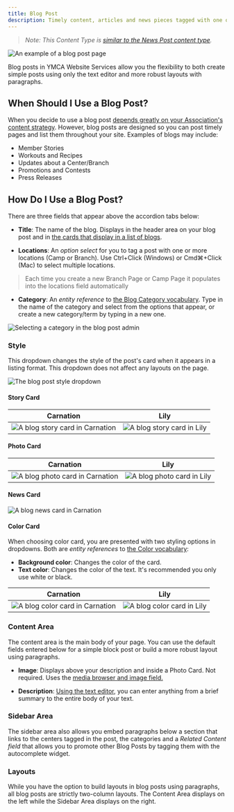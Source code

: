 ```yaml
---
title: Blog Post
description: Timely content, articles and news pieces tagged with one or more physical locations.
---
```


> *Note: This Content Type is [similar to the News Post content type](../news-post).*

![An example of a blog post page](blog-post--example.jpeg)

Blog posts in YMCA Website Services allow you the flexibility to both create simple posts using only the text editor and more robust layouts with paragraphs.

## When Should I Use a Blog Post?

When you decide to use a blog post [depends greatly on your Association's content strategy](https://www.youtube.com/watch?v=myGNK_qUGDM). However, blog posts are designed so you can post timely pages and list them throughout your site. Examples of blogs may include:

* Member Stories
* Workouts and Recipes
* Updates about a Center/Branch
* Promotions and Contests
* Press Releases

## How Do I Use a Blog Post?

There are three fields that appear above the accordion tabs below:

* **Title**: The name of the blog. Displays in the header area on your blog post and in [the cards that display in a list of blogs](../../paragraphs/blog-posts-listing).

* **Locations**: An *option select* for you to tag a post with one or more locations (Camp or Branch). Use Ctrl+Click (Windows) or Cmd⌘+Click (Mac) to select multiple locations.

> Each time you create a new Branch Page or Camp Page it populates into the locations field automatically

* **Category**: An *entity reference* to [the Blog Category vocabulary](../../taxonomy/#blognews-category). Type in the name of the category and select from the options that appear, or create a new category/term by typing in a new one.

![Selecting a category in the blog post admin](blog-post--category.gif)

### Style

This dropdown changes the style of the post's card when it appears in a listing format. This dropdown does not affect any layouts on the page.

![The blog post style dropdown](blog-post--style.png)

#### Story Card

| Carnation                                                         | Lily                                                    |
|-------------------------------------------------------------------|---------------------------------------------------------|
| ![A blog story card in Carnation](blog-post--carnation-story.png) | ![A blog story card in Lily](blog-post--lily-story.png) |

#### Photo Card

| Carnation                                                         | Lily                                                    |
|-------------------------------------------------------------------|---------------------------------------------------------|
| ![A blog photo card in Carnation](blog-post--carnation-photo.png) | ![A blog photo card in Lily](blog-post--lily-photo.png) |

#### News Card

![A blog news card in Carnation](blog-post--carnation-news.png)

#### Color Card

When choosing color card, you are presented with two styling options in dropdowns. Both are *entity references* to [the Color vocabulary](../../taxonomy/#color):

* **Background color**: Changes the color of the card.
* **Text color**: Changes the color of the text. It's recommended you only use white or black.

| Carnation                                                         | Lily                                                    |
|-------------------------------------------------------------------|---------------------------------------------------------|
| ![A blog color card in Carnation](blog-post--carnation-color.png) | ![A blog color card in Lily](blog-post--lily-color.png) |

### Content Area

The content area is the main body of your page. You can use the default fields entered below for a simple block post or build a more robust layout using paragraphs.

* **Image**: Displays above your description and inside a Photo Card. Not required. Uses the [media browser and image field.](../../media)

* **Description**: [Using the text editor](../../text-editor), you can enter anything from a brief summary to the entire body of your text.

### Sidebar Area

The sidebar area also allows you embed paragraphs below a section that links to the centers tagged in the post, the categories and a *Related Content field* that allows you to promote other Blog Posts by tagging them with the autocomplete widget.

### Layouts

While you have the option to build layouts in blog posts using paragraphs, all blog posts are strictly two-column layouts. The Content Area displays on the left while the Sidebar Area displays on the right.
